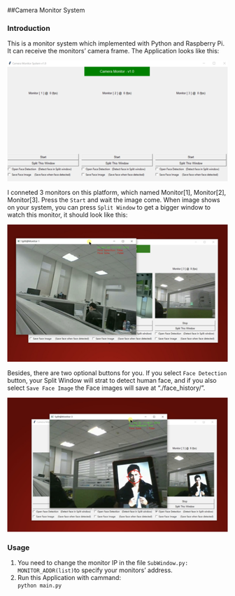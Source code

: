 ##Camera Monitor System

### Introduction
This is a monitor system which implemented with Python and Raspberry Pi. It can receive the monitors’ camera frame. The Application looks like this:

<img src="assets/1.png">

I conneted 3 monitors on this platform, which named Monitor[1], Monitor[2], Monitor[3]. Press the `Start` and wait the image come. When image shows on your system, you can press `Split Window` to get a bigger window to watch this monitor, it should look like this:

<img src="assets/2.jpg">

Besides, there are two optional buttons for you. If you select `Face Detection` button, your Split Window will strat to detect human face, and if you also select `Save Face Image` the Face images will save at “./face_history/”.

<img src="assets/3.jpg">

### Usage
1. You need to change the monitor IP in the file `SubWindow.py:  MONITOR_ADDR(list)`to specify your monitors’ address.
2. Run this Application with cammand:<br>
`python main.py`
